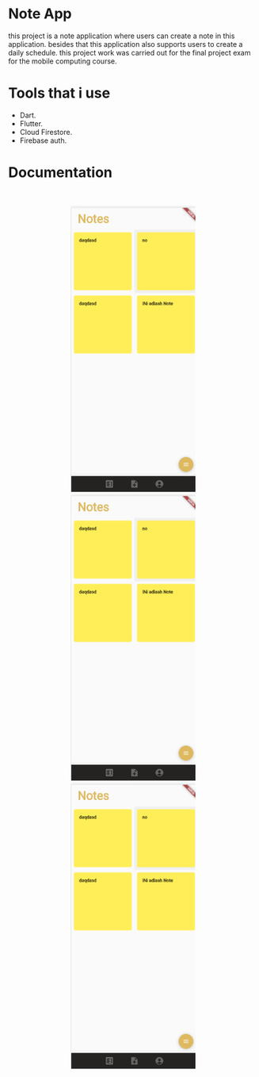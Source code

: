 # Note App
this project is a note application where users can create a note in this application. besides that this application also supports users to create a daily schedule. this project work was carried out for the final project exam for the mobile computing course.
# Tools that i use
- Dart.
- Flutter.
- Cloud Firestore.
- Firebase auth.
# Documentation
<br />
<p align="center">
    <img src="img/note_page.png" width=50% height=50%>
    <img src="img/note_page.png" width=50% height=50%>
    <img src="img/note_page.png" width=50% height=50%>
  </a>
</p>
<br>
